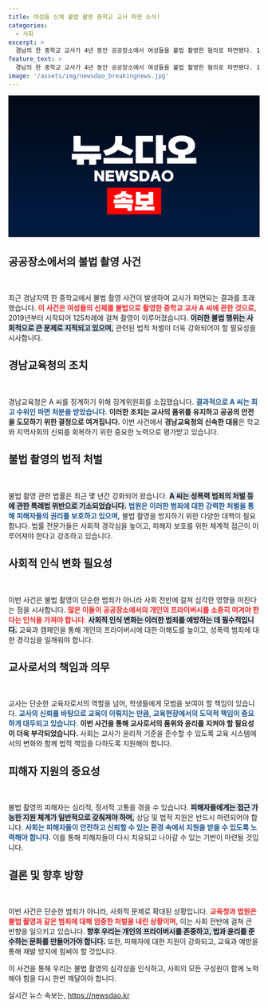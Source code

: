 ```yaml
---
title: 여성들 신체 불법 촬영 중학교 교사 파면 소식!
categories:
  - 사회
excerpt: >
  경남의 한 중학교 교사가 4년 동안 공공장소에서 여성들을 불법 촬영한 혐의로 파면됐다. 125번의 범죄 행위 후, 교육청은 성폭력 범죄로 중징계를 내렸다. 이 충격적인 사건의 전말을 확인해보세요!
feature_text: >
  경남의 한 중학교 교사가 4년 동안 공공장소에서 여성들을 불법 촬영한 혐의로 파면됐다. 125번의 범죄 행위 후, 교육청은 성폭력 범죄로 중징계를 내렸다. 이 충격적인 사건의 전말을 확인해보세요!
image: '/assets/img/newsdao_breakingnews.jpg'
---
```


<p><img src="/assets/img/newsdao_breakingnews.jpg" alt="pcversion 속보" /></p>

<h2 data-ke-size="size26">공공장소에서의 불법 촬영 사건</h2>

<p data-ke-size="size16">&nbsp;</p> 

<p>최근 경남지역 한 중학교에서 불법 촬영 사건이 발생하여 교사가 파면되는 결과를 초래했습니다. <b><span style="color: #ee2323;">이 사건은 여성들의 신체를 불법으로 촬영한 중학교 교사 A 씨에 관한 것으로,</span></b> 2019년부터 시작되어 125차례에 걸쳐 촬영이 이루어졌습니다. <b><span style="background-color: #21538527;">이러한 불법 행위는 사회적으로 큰 문제로 지적되고 있으며,</span></b> 관련된 법적 처벌이 더욱 강화되어야 할 필요성을 시사합니다.</p>

<h2 data-ke-size="size26">경남교육청의 조치</h2>

<p data-ke-size="size16">&nbsp;</p> 

<p>경남교육청은 A 씨를 징계하기 위해 징계위원회를 소집했습니다. <b><span style="color: #1a5490;">결과적으로 A 씨는 최고 수위인 파면 처분을 받았습니다.</span></b> <b><span style="ee2323;">이러한 조치는 교사의 품위를 유지하고 공공의 안전을 도모하기 위한 결정으로 여겨집니다.</span></b> 이번 사건에서 <b>경남교육청의 신속한 대응</b>은 학교와 지역사회의 신뢰를 회복하기 위한 중요한 노력으로 평가받고 있습니다.</p>

<h2 data-ke-size="size26">불법 촬영의 법적 처벌</h2>

<p data-ke-size="size16">&nbsp;</p> 

<p>불법 촬영 관련 법률은 최근 몇 년간 강화되어 왔습니다. <b><span style="background-color: #21538527;">A 씨는 성폭력 범죄의 처벌 등에 관한 특례법 위반으로 기소되었습니다.</span></b> <b><span style="color: #1a5490;">법원은 이러한 범죄에 대한 강력한 처벌을 통해 피해자들의 권리를 보호하고 있으며,</span></b> 불법 촬영을 방지하기 위한 다양한 대책이 필요합니다. 법률 전문가들은 사회적 경각심을 높이고, 피해자 보호를 위한 체계적 접근이 이루어져야 한다고 강조하고 있습니다.</p>

<h2 data-ke-size="size26">사회적 인식 변화 필요성</h2>

<p data-ke-size="size16">&nbsp;</p> 

<p>이번 사건은 불법 촬영이 단순한 범죄가 아니라 사회 전반에 걸쳐 심각한 영향을 미친다는 점을 시사합니다. <b><span style="color: #ee2323;">많은 이들이 공공장소에서의 개인의 프라이버시를 소중히 여겨야 한다는 인식을 가져야 합니다.</span></b> <b><span style="background-color: #21538527;">사회적 인식 변화는 이러한 범죄를 예방하는 데 필수적입니다.</span></b> 교육과 캠페인을 통해 개인의 프라이버시에 대한 이해도를 높이고, 성폭력 범죄에 대한 경각심을 일깨워야 합니다.</p>

<h2 data-ke-size="size26">교사로서의 책임과 의무</h2>

<p data-ke-size="size16">&nbsp;</p> 

<p>교사는 단순한 교육자로서의 역할을 넘어, 학생들에게 모범을 보여야 할 책임이 있습니다. <b><span style="color: #1a5490;">교사의 신뢰를 바탕으로 교육이 이뤄지는 만큼, 교육현장에서의 도덕적 책임이 중요하게 대두되고 있습니다.</span></b> <b><span style="ee2323;">이번 사건을 통해 교사로서의 품위와 윤리를 지켜야 할 필요성이 더욱 부각되었습니다.</span></b> 사회는 교사가 윤리적 기준을 준수할 수 있도록 교육 시스템에서의 변화와 함께 법적 책임을 다하도록 지원해야 합니다.</p>

<h2 data-ke-size="size26">피해자 지원의 중요성</h2>

<p data-ke-size="size16">&nbsp;</p> 

<p>불법 촬영의 피해자는 심리적, 정서적 고통을 겪을 수 있습니다. <b><span style="background-color: #21538527;">피해자들에게는 접근 가능한 지원 체계가 일반적으로 갖춰져야 하며,</span></b> 상담 및 법적 지원은 반드시 마련되어야 합니다. <b><span style="color: #1a5490;">사회는 피해자들이 안전하고 신뢰할 수 있는 환경 속에서 지원을 받을 수 있도록 노력해야 합니다.</span></b> 이를 통해 피해자들이 다시 치유되고 나아갈 수 있는 기반이 마련될 것입니다.</p>

<h2 data-ke-size="size26">결론 및 향후 방향</h2>

<p data-ke-size="size16">&nbsp;</p> 

<p>이번 사건은 단순한 범죄가 아니라, 사회적 문제로 확대된 상황입니다. <b><span style="color: #ee2323;">교육청과 법원은 불법 촬영과 같은 범죄에 대해 엄중한 처벌을 내린 상황이며,</span></b> 이는 사회 전반에 걸쳐 큰 반향을 일으키고 있습니다. <b><span style="background-color: #21538527;">향후 우리는 개인의 프라이버시를 존중하고, 법과 윤리를 준수하는 문화를 만들어가야 합니다.</span></b> 또한, 피해자에 대한 지원이 강화되고, 교육과 예방을 통해 재발 방지에 힘써야 할 것입니다.</p>

<p data-ke-size="size16">이 사건을 통해 우리는 불법 촬영의 심각성을 인식하고, 사회의 모든 구성원이 함께 노력해야 함을 다시 한번 깨달아야 합니다.</p>
실시간 뉴스 속보는, <a href="https://newsdao.kr" rel="dofollow">https://newsdao.kr</a>


